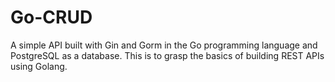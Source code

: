 # Go-CRUD
A simple API built with Gin and Gorm in the Go programming language and PostgreSQL as a database. This is to grasp the basics of building REST APIs using Golang.
